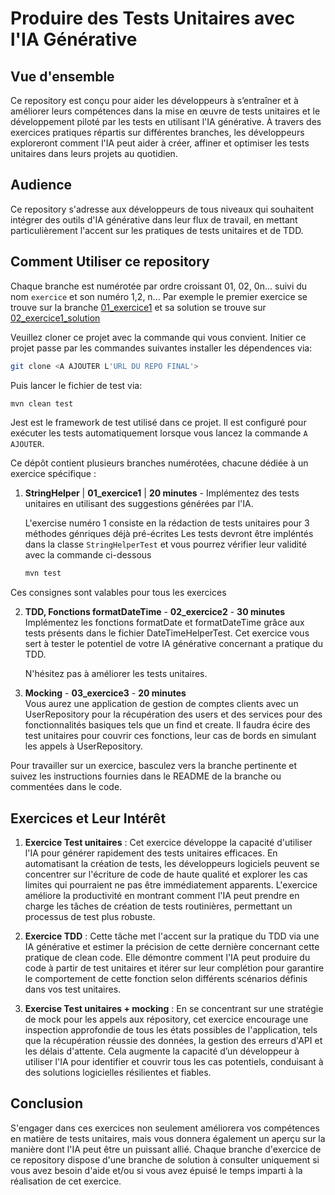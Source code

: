 # Produire des Tests Unitaires avec l'IA Générative

## Vue d'ensemble

Ce repository est conçu pour aider les développeurs à s’entraîner et à améliorer leurs compétences dans la mise en œuvre de tests unitaires et le développement piloté par les tests en utilisant l'IA générative. À travers des exercices pratiques répartis sur différentes branches, les développeurs exploreront comment l'IA peut aider à créer, affiner et optimiser les tests unitaires dans leurs projets au quotidien.

## Audience

Ce repository s'adresse aux développeurs de tous niveaux qui souhaitent intégrer des outils d'IA générative dans leur flux de travail, en mettant particulièrement l'accent sur les pratiques de tests unitaires et de TDD.

## Comment Utiliser ce repository

Chaque branche est numérotée par ordre croissant 01, 02, 0n... suivi du nom `exercice` et son numéro 1,2, n...
Par exemple le premier exercice se trouve sur la branche [01_exercice1] et sa solution se trouve sur [02_exercice1_solution]

[01_exercice1]: https://gitlab.groupeonepoint.com/codeshare/trainings/ai4dev/jstestingwithai/-/tree/01_exercice1?ref_type=heads
[02_exercice1_solution]: https://gitlab.groupeonepoint.com/codeshare/trainings/ai4dev/jstestingwithai/-/tree/02_exercice1_solution?ref_type=heads

Veuillez cloner ce projet avec la commande qui vous convient.
Initier ce projet passe par les commandes suivantes installer les dépendences via:

```bash
git clone <A AJOUTER L'URL DU REPO FINAL'>
```

Puis lancer le fichier de test via:

```bash
mvn clean test
```

Jest est le framework de test utilisé dans ce projet. Il est configuré pour exécuter les tests automatiquement lorsque vous lancez la commande `A AJOUTER`.

Ce dépôt contient plusieurs branches numérotées, chacune dédiée à un exercice spécifique :

1. **StringHelper** | **01_exercice1** | **20 minutes** - Implémentez des tests unitaires en utilisant des suggestions générées par l'IA.

    L'exercise numéro 1 consiste en la rédaction de tests unitaires pour 3 méthodes génriques déjà pré-écrites
    Les tests devront être impléntés dans la classe `StringHelperTest` et vous pourrez vérifier leur validité avec la commande ci-dessous
    ```bash
    mvn test
    ```

Ces consignes sont valables pour tous les exercices

2. **TDD, Fonctions formatDateTime** - **02_exercice2** - **30 minutes** \
    Implémentez les fonctions formatDate et formatDateTime grâce aux tests présents dans le fichier DateTimeHelperTest. Cet exercice vous sert à tester le potentiel de votre IA générative concernant a pratique du TDD.

    N'hésitez pas à améliorer les tests unitaires.

3. **Mocking** - **03_exercice3** - **20 minutes** \
   Vous aurez une application de gestion de comptes clients avec un UserRepository pour la récupération des users et des services pour des fonctionnalités basiques tels que un find et create. Il faudra écire des test unitaires pour couvrir ces fonctions, leur cas de bords en simulant les appels à UserRepository.

Pour travailler sur un exercice, basculez vers la branche pertinente et suivez les instructions fournies dans le README de la branche ou commentées dans le code.

## Exercices et Leur Intérêt

1. **Exercice Test unitaires** : Cet exercice développe la capacité d'utiliser l'IA pour générer rapidement des tests unitaires efficaces. En automatisant la création de tests, les développeurs logiciels peuvent se concentrer sur l'écriture de code de haute qualité et explorer les cas limites qui pourraient ne pas être immédiatement apparents. L'exercice améliore la productivité en montrant comment l'IA peut prendre en charge les tâches de création de tests routinières, permettant un processus de test plus robuste.

2. **Exercice TDD** : Cette tâche met l'accent sur la pratique du TDD via une IA générative et estimer la précision de cette dernière concernant cette pratique de clean code. Elle démontre comment l'IA peut produire du code à partir de test unitaires et itérer sur leur complétion pour garantire le comportement de cette fonction selon différents scénarios définis dans vos test unitaires.

3. **Exercise Test unitaires + mocking** : En se concentrant sur une stratégie de mock pour les appels aux répository, cet exercice encourage une inspection approfondie de tous les états possibles de l'application, tels que la récupération réussie des données, la gestion des erreurs d'API et les délais d'attente. Cela augmente la capacité d’un développeur à utiliser l'IA pour identifier et couvrir tous les cas potentiels, conduisant à des solutions logicielles résilientes et fiables.

## Conclusion

S'engager dans ces exercices non seulement améliorera vos compétences en matière de tests unitaires, mais vous donnera également un aperçu sur la manière dont l'IA peut être un puissant allié. Chaque branche d'exercice de ce repository dispose d'une branche de solution à consulter uniquement si vous avez besoin d'aide et/ou si vous avez épuisé le temps imparti à la réalisation de cet exercice.
